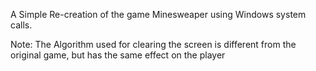 A Simple Re-creation of the game Minesweaper using Windows system calls. 

Note: The Algorithm used for clearing the screen is different from the original game, but has the same effect on the player 
